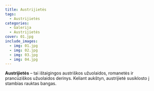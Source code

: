 ```yaml
---
title: Austrijietės
tags:
  - Austrijietės
categories:
  - Galerija
  - Austrijietės
cover: 01.jpg
include_images:
  - img: 01.jpg
  - img: 02.jpg
  - img: 03.jpg
  - img: 04.jpg
---
```


**Austrijietės** – tai ištaigingos austriškos užuolaidos, romanetės ir
prancūziškos užuolaidos derinys.  Keliant aukštyn, austrijietė susiklosto į
stambias rauktas bangas.
